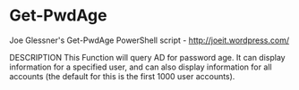 Get-PwdAge
==========

Joe Glessner's Get-PwdAge PowerShell script - http://joeit.wordpress.com/

DESCRIPTION
         This Function will query AD for password age. It can display 
         information for a specified user, and can also display information for 
         all accounts (the default for this is the first 1000 user accounts).
